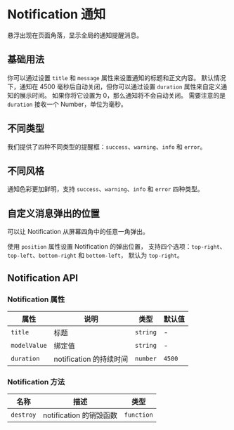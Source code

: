 # Notification 通知

悬浮出现在页面角落，显示全局的通知提醒消息。

## 基础用法

你可以通过设置 `title` 和 `message` 属性来设置通知的标题和正文内容。 默认情况下，通知在 4500 毫秒后自动关闭，但你可以通过设置 `duration` 属性来自定义通知的展示时间。 如果你将它设置为 0，那么通知将不会自动关闭。 需要注意的是 `duration` 接收一个 Number，单位为毫秒。

<demo vue="./example/base.vue"></demo>

## 不同类型

我们提供了四种不同类型的提醒框：`success`、`warning`、`info` 和 `error`。

<demo vue="./example/type.vue"></demo>

## 不同风格

通知色彩更加鲜明，支持 `success`、`warning`、`info` 和 `error` 四种类型。

<demo vue="./example/plain.vue"></demo>

## 自定义消息弹出的位置

可以让 Notification 从屏幕四角中的任意一角弹出。

使用 `position` 属性设置 Notification 的弹出位置， 支持四个选项：`top-right`、`top-left`、`bottom-right` 和 `bottom-left`， 默认为 `top-right`。

<demo vue="./example/position.vue"></demo>

## Notification API

### Notification 属性

| 属性         | 说明                    | 类型     | 默认值 |
| ------------ | ----------------------- | -------- | ------ |
| `title`      | 标题                    | `string` | -      |
| `modelValue` | 绑定值                  | `string` | -      |
| `duration`   | notification 的持续时间 | `number` | `4500` |

### Notification 方法

| 名称      | 描述                    | 类型                                  |
| --------- | ----------------------- | ------------------------------------- |
| `destroy` | notification 的销毁函数 | `function`<Tool value="() => void" /> |
